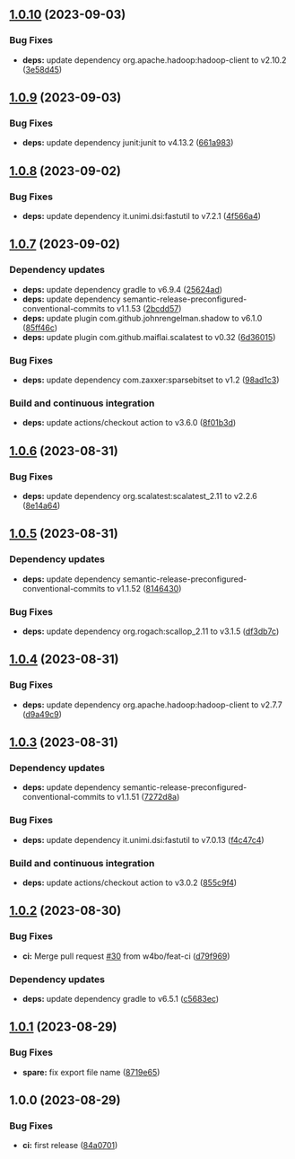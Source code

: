 ## [1.0.10](https://github.com/w4bo/spare/compare/1.0.9...1.0.10) (2023-09-03)


### Bug Fixes

* **deps:** update dependency org.apache.hadoop:hadoop-client to v2.10.2 ([3e58d45](https://github.com/w4bo/spare/commit/3e58d4585c37c683500ccc0de59f67186085a759))

## [1.0.9](https://github.com/w4bo/spare/compare/1.0.8...1.0.9) (2023-09-03)


### Bug Fixes

* **deps:** update dependency junit:junit to v4.13.2 ([661a983](https://github.com/w4bo/spare/commit/661a983eabb30a57f6bfa8fd70c6591536ccb002))

## [1.0.8](https://github.com/w4bo/spare/compare/1.0.7...1.0.8) (2023-09-02)


### Bug Fixes

* **deps:** update dependency it.unimi.dsi:fastutil to v7.2.1 ([4f566a4](https://github.com/w4bo/spare/commit/4f566a4685285621ee43f1d769ecf8ef7d0a9b9f))

## [1.0.7](https://github.com/w4bo/spare/compare/1.0.6...1.0.7) (2023-09-02)


### Dependency updates

* **deps:** update dependency gradle to v6.9.4 ([25624ad](https://github.com/w4bo/spare/commit/25624ad8a43631d27ada828436699fc0cc5ef5a5))
* **deps:** update dependency semantic-release-preconfigured-conventional-commits to v1.1.53 ([2bcdd57](https://github.com/w4bo/spare/commit/2bcdd570299a4044c7a074a06809febd56c3f0dc))
* **deps:** update plugin com.github.johnrengelman.shadow to v6.1.0 ([85ff46c](https://github.com/w4bo/spare/commit/85ff46ca7971fcf50ea9fe5b66df2ec24e2411b0))
* **deps:** update plugin com.github.maiflai.scalatest to v0.32 ([6d36015](https://github.com/w4bo/spare/commit/6d3601571702a0a06d8612cacbd675300c610d41))


### Bug Fixes

* **deps:** update dependency com.zaxxer:sparsebitset to v1.2 ([98ad1c3](https://github.com/w4bo/spare/commit/98ad1c3e853e407211fcd92ad705cf4eca0e4aac))


### Build and continuous integration

* **deps:** update actions/checkout action to v3.6.0 ([8f01b3d](https://github.com/w4bo/spare/commit/8f01b3d2becf93c9eb9b5cf3b13e891bc59154f6))

## [1.0.6](https://github.com/w4bo/spare/compare/1.0.5...1.0.6) (2023-08-31)


### Bug Fixes

* **deps:** update dependency org.scalatest:scalatest_2.11 to v2.2.6 ([8e14a64](https://github.com/w4bo/spare/commit/8e14a64f6a239610fc6f05b29879818d14f46eb9))

## [1.0.5](https://github.com/w4bo/spare/compare/1.0.4...1.0.5) (2023-08-31)


### Dependency updates

* **deps:** update dependency semantic-release-preconfigured-conventional-commits to v1.1.52 ([8146430](https://github.com/w4bo/spare/commit/81464301a1a8997f307f7a6e74a63bc494a4b782))


### Bug Fixes

* **deps:** update dependency org.rogach:scallop_2.11 to v3.1.5 ([df3db7c](https://github.com/w4bo/spare/commit/df3db7c7033293c124eb67b595b910a09714e90a))

## [1.0.4](https://github.com/w4bo/spare/compare/1.0.3...1.0.4) (2023-08-31)


### Bug Fixes

* **deps:** update dependency org.apache.hadoop:hadoop-client to v2.7.7 ([d9a49c9](https://github.com/w4bo/spare/commit/d9a49c94b910a92da0b93535ff9e4cceb20d5178))

## [1.0.3](https://github.com/w4bo/spare/compare/1.0.2...1.0.3) (2023-08-31)


### Dependency updates

* **deps:** update dependency semantic-release-preconfigured-conventional-commits to v1.1.51 ([7272d8a](https://github.com/w4bo/spare/commit/7272d8a05d55d164e817e4d6e2318c69500d9dd4))


### Bug Fixes

* **deps:** update dependency it.unimi.dsi:fastutil to v7.0.13 ([f4c47c4](https://github.com/w4bo/spare/commit/f4c47c4c3a04f9eecbae51261293dafbc5088464))


### Build and continuous integration

* **deps:** update actions/checkout action to v3.0.2 ([855c9f4](https://github.com/w4bo/spare/commit/855c9f421e266af367e13e5a45c005e86f222109))

## [1.0.2](https://github.com/w4bo/spare/compare/1.0.1...1.0.2) (2023-08-30)


### Bug Fixes

* **ci:** Merge pull request [#30](https://github.com/w4bo/spare/issues/30) from w4bo/feat-ci ([d79f969](https://github.com/w4bo/spare/commit/d79f969524cd6713056fa4de52d3c6b13c96e40f))


### Dependency updates

* **deps:** update dependency gradle to v6.5.1 ([c5683ec](https://github.com/w4bo/spare/commit/c5683ecf70ee6995f41ac5505dfc45428876025d))

## [1.0.1](https://github.com/w4bo/spare/compare/1.0.0...1.0.1) (2023-08-29)


### Bug Fixes

* **spare:** fix export file name ([8719e65](https://github.com/w4bo/spare/commit/8719e6594d042ea9cc03d6acfdb562eaad0a5853))

## 1.0.0 (2023-08-29)


### Bug Fixes

* **ci:** first release ([84a0701](https://github.com/w4bo/spare/commit/84a0701a481c471b8ff83bef5aac6cfa2801c0d6))
